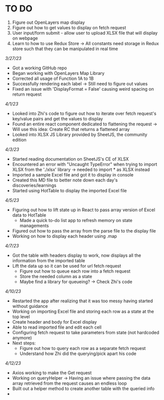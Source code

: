 # TO DO
1. Figure out OpenLayers map display
2. Figure out how to get values to display on fetch request
3. User input/form submit - allow user to upload XLSX file that will display on webpage
4. Learn to how to use Redux Store -> All constants need storage in Redux store such that they can be manipulated in real time


*3/27/23*
- Got a working GitHub repo
- Began working with OpenLayers Map Library
- Corrected all usage of Function 1A to 1B
- Successfully rendering each label -> Still need to figure out values
- Fixed an issue with 'DisplayFormat = False' causing weird spacing on return request

*4/1/23*
- Looked into Zhi's code to figure out how to iterate over fetch request's key/value pairs and get the values to display
- Found an entire react component dedicated to flattening the request -> Will use this idea: Create RC that returns a flattened array
- Looked into XLSX JS Library provided by SheetJS, the community edition

*4/3/23*
- Started reading documentation on SheetJS's CE of XLSX
- Encountered an error with "Uncaught TypeError" when trying to import XLSX from the './xlsx' library -> needed to import * as XLSX instead
- Imported a sample Excel file and got it to display in console
- Created this MD file to better note down each day's discoveries/learnings
- Started using HotTable to display the imported Excel file

*4/5/23*
- Figuring out how to lift state up in React to pass array version of Excel data to HotTable
    - Made a quick to-do list app to refresh memory on state managements
- Figured out how to pass the array from the parse file to the display file
- Working on how to display each header using .map

*4/7/23*
- Got the table with headers display to work, now displays all the information from the imported table
- Lift the data up so it can be used for url fetch request 
    - Figure out how to queue each row into a fetch request
    - Store the needed column as a state 
    - Maybe find a library for queueing? -> Check Zhi's code

*4/10/23*
- Restarted the app after realizing that it was too messy having started without guidance
- Working on importing Excel file and storing each row as a state at the top level 
- Create header and body for Excel display 
- Able to read imported file and edit each cell 
- Configuring fetch request to take parameters from state (not hardcoded anymore) 
- Next steps: 
    - Figure out how to query each row as a separate fetch request
    - Understand how Zhi did the querying/pick apart his code

*4/12/23*
- Axios working to make the Get request 
- Working on queryHelper -> Having an issue where passing the data array retrieved from the request causes an endless loop 
- Built out a helper method to create another table with the queried info
- 